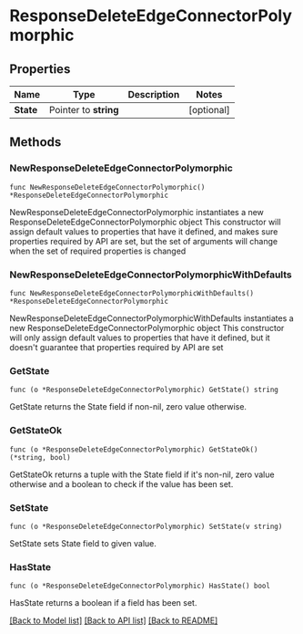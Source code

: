 # ResponseDeleteEdgeConnectorPolymorphic

## Properties

Name | Type | Description | Notes
------------ | ------------- | ------------- | -------------
**State** | Pointer to **string** |  | [optional] 

## Methods

### NewResponseDeleteEdgeConnectorPolymorphic

`func NewResponseDeleteEdgeConnectorPolymorphic() *ResponseDeleteEdgeConnectorPolymorphic`

NewResponseDeleteEdgeConnectorPolymorphic instantiates a new ResponseDeleteEdgeConnectorPolymorphic object
This constructor will assign default values to properties that have it defined,
and makes sure properties required by API are set, but the set of arguments
will change when the set of required properties is changed

### NewResponseDeleteEdgeConnectorPolymorphicWithDefaults

`func NewResponseDeleteEdgeConnectorPolymorphicWithDefaults() *ResponseDeleteEdgeConnectorPolymorphic`

NewResponseDeleteEdgeConnectorPolymorphicWithDefaults instantiates a new ResponseDeleteEdgeConnectorPolymorphic object
This constructor will only assign default values to properties that have it defined,
but it doesn't guarantee that properties required by API are set

### GetState

`func (o *ResponseDeleteEdgeConnectorPolymorphic) GetState() string`

GetState returns the State field if non-nil, zero value otherwise.

### GetStateOk

`func (o *ResponseDeleteEdgeConnectorPolymorphic) GetStateOk() (*string, bool)`

GetStateOk returns a tuple with the State field if it's non-nil, zero value otherwise
and a boolean to check if the value has been set.

### SetState

`func (o *ResponseDeleteEdgeConnectorPolymorphic) SetState(v string)`

SetState sets State field to given value.

### HasState

`func (o *ResponseDeleteEdgeConnectorPolymorphic) HasState() bool`

HasState returns a boolean if a field has been set.


[[Back to Model list]](../README.md#documentation-for-models) [[Back to API list]](../README.md#documentation-for-api-endpoints) [[Back to README]](../README.md)


